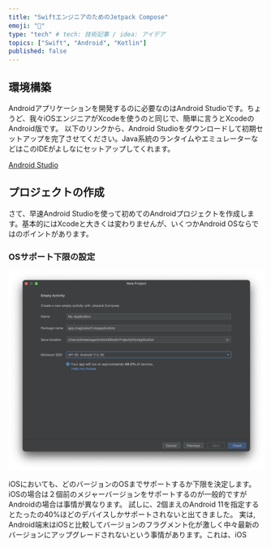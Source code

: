 ```yaml
---
title: "SwiftエンジニアのためのJetpack Compose"
emoji: "💭"
type: "tech" # tech: 技術記事 / idea: アイデア
topics: ["Swift", "Android", "Kotlin"]
published: false
---
```


## 環境構築

Androidアプリケーションを開発するのに必要なのはAndroid Studioです。ちょうど、我々iOSエンジニアがXcodeを使うのと同じで、簡単に言うとXcodeのAndroid版です。
以下のリンクから、Android Studioをダウンロードして初期セットアップを完了させてください。Java系統のランタイムやエミュレーターなどはこのIDEがよしなにセットアップしてくれます。

[Android Studio](https://developer.android.com/studio?gclid=CjwKCAjwjYKjBhB5EiwAiFdSfr0umtwdrWZey-1bYqfkLGwJJSlgxpjnYN2G1QQfwBkYESTpgHND3hoCskIQAvD_BwE&gclsrc=aw.ds)


## プロジェクトの作成

さて、早速Android Studioを使って初めてのAndroidプロジェクトを作成します。基本的にはXcodeと大きくは変わりませんが、いくつかAndroid OSならではのポイントがあります。

### OSサポート下限の設定

![Android Studioバージョン選択画面](/images/and11-vselect.png)

iOSにおいても、どのバージョンのOSまでサポートするか下限を決定します。iOSの場合は２個前のメジャーバージョンをサポートするのが一般的ですがAndroidの場合は事情が異なります。
試しに、2個まえのAndroid 11を指定するとたったの40%ほどのデバイスしかサポートされないと出てきました。
実は, Android端末はiOSと比較してバージョンのフラグメント化が激しく中々最新のバージョンにアップグレードされないという事情があります。これは、iOS
